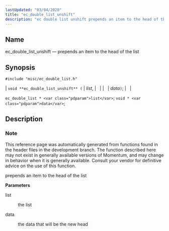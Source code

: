 ```yaml
---
lastUpdated: "03/04/2020"
title: "ec_double_list_unshift"
description: "ec double list unshift prepends an item to the head of the list void ec double list unshift list data ec double list list void data This reference page was automatically generated from functions found in the header files in the development branch The function described here may not exist..."
---
```


<a name="apis.ec_double_list_unshift"></a> 
## Name

ec_double_list_unshift — prepends an item to the head of the list

## Synopsis

`#include "misc/ec_double_list.h"`

| `void **ec_double_list_unshift** (` | <var class="pdparam">list</var>, |   |
|   | <var class="pdparam">data</var>`)`; |   |

`ec_double_list * <var class="pdparam">list</var>`;
`void * <var class="pdparam">data</var>`;<a name="idp51112224"></a> 
## Description

### Note

This reference page was automatically generated from functions found in the header files in the development branch. The function described here may not exist in generally available versions of Momentum, and may change in behavior when it is generally available. Consult your vendor for definitive advice on the use of this function.

prepends an item to the head of the list

**<a name="idp51115088"></a> Parameters**

<dl class="variablelist">

<dt>list</dt>

<dd>

the list

</dd>

<dt>data</dt>

<dd>

the data that will be the new head

</dd>

</dl>